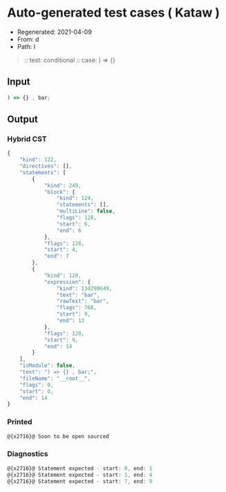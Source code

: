 # Auto-generated test cases ( Kataw )
- Regenerated: 2021-04-09
- From: d
- Path: l
> :: test: conditional
> :: case: ) => {}
## Input

`````js
) => {} , bar;
`````

## Output

### Hybrid CST

```javascript
{
    "kind": 122,
    "directives": [],
    "statements": [
        {
            "kind": 249,
            "block": {
                "kind": 124,
                "statements": [],
                "multiLine": false,
                "flags": 128,
                "start": 6,
                "end": 6
            },
            "flags": 128,
            "start": 4,
            "end": 7
        },
        {
            "kind": 120,
            "expression": {
                "kind": 134299649,
                "text": "bar",
                "rawText": "bar",
                "flags": 768,
                "start": 9,
                "end": 13
            },
            "flags": 128,
            "start": 9,
            "end": 14
        }
    ],
    "isModule": false,
    "text": ") => {} , bar;",
    "fileName": "__root__",
    "flags": 0,
    "start": 0,
    "end": 14
}
```

### Printed

```javascript
@{x2716}@ Soon to be open sourced
```

### Diagnostics

```javascript
@{x2716}@ Statement expected - start: 0, end: 1
@{x2716}@ Statement expected - start: 1, end: 4
@{x2716}@ Statement expected - start: 7, end: 9

```

